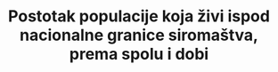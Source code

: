 ---
comments_and_limitations:	Income  questions  were  redesigned  in  the  2014  CPS  ASEC  (which  covers  2013).  The  values  shown  reflect  calculations  using  the  redesigned  income  questions.
date_metadata_updated:	October  2017
date_of_national_source_publication:	September  2017
disaggregation_categories:	Sex
disaggregation_geography:	Age
goal_meta_link:	'http://unstats.un.org/sdgs/files/metadata-compilation/Metadata-Goal-1.pdf'
goal_meta_link_page:	5
graph:	longitudinal
graph_status_notes:	Graphed
graph_title:	null
graph_type_description:	Line  graph
has_metadata:	true
indicator:	1.2.1
indicator_definition:	Ovaj pokazatelj prikazuje ostotak ukupne populacije i postotak zaposlene populacije koja živi u kućanstvima kojima je potrošnja ili dohodak po članu kućanstva ispod nacionalne granice siromaštva. 
indicator_name:	Postotak populacije koja živi ispod nacionalne granice siromaštva, prema spolu i dobi
indicator_variable:	Osobe koje žive ispod granice siromaštva (%)
layout:	indicator
method_of_computation:	Calculated  by  dividing  the  number  of  persons  living  in  households  below  the  poverty  line  (disaggregated  by  sex,  age  and  employment  status)  by  the  total  number  of  persons  (disaggregated  by  the  same  sex,  age  and  employment  status  groups).
periodicity:	Annual
permalink:	/1-2-1/
published:	true
rationale_interpretation:	Kombinirajući status siromaštva sa statusom zaposlenosti, uključen je koncept radno siromašnih koji ima za cilj mjeriti koliko osoba koje rade, unatoč činjenici što su zaposleni, žive u siromaštvu.  
scheduled_update_by_national_source:	September  2018
scheduled_update_by_SDG_team:	September  2017
sdg_goal:	1
source_agency_staff_email:	brian.e.glassman@census.gov
source_agency_staff_name:	'Poverty  Statistics  Branch,  SEHSD,  U.S.  Census  Bureau'
source_agency_survey_dataset:	Current  Population  Survey  Annual  Social  and  Economic  Supplement
source_notes:	null
source_title:	null
source_url:	'https://www.dzs.hr/'
target:	Do 2030. smanjiti najmanje za polovicu postotak muškaraca, žena i djece svih dobnih skupina koja žive u siromaštvu u svim svojim dimenzijama prema nacionalnim definicijama siromaštva
target_id:	'1.2'
time_period:	2000-2016
title:	Postotak populacije koja živi ispod nacionalne granice siromaštva, prema spolu i dobi
un_custodial_agency:	'World  Bank  (Partnering  Agencies:  UNICEF)'
un_designated_tier:	'1'
unit_of_measure:	Proportion  of  noninstitutionalized  persons  in  the  U.S.
us_method_of_computation:	Please  see  http://www.census.gov/topics/income-poverty/poverty/guidance/poverty-measures.html.
variable_description:	null
variable_notes:	null
---